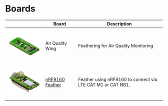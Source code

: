# Boards

|                                    | Board                       | Description                                                 |
| ---------------------------------- | --------------------------- | ----------------------------------------------------------- |
| ![Air Quality Wing][aqw]           | Air Quality Wing            | Feathering for Air Quality Monitoring                       |
| [![nRF9160 Feather][fw]][fw-intro] | [nRF9160 Feather][fw-intro] | Feather using nRF9160 to connect via LTE CAT M1 or CAT NB1. |

[aqw]: img/aqw-x200.png
[fw]: img/nrf91-feather-v31-headers-x200.png
[fw-intro]: ./ch01-01-introduction.md